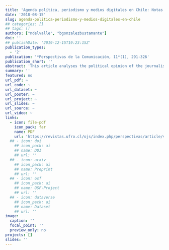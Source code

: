 ```yaml
---
title: 'Agenda política, periodismo y medios digitales en Chile: Notas de investigación sobre pluralismo informativo'
date: '2018-08-15'
slug: agenda-politica-periodismo-y-medios-digitales-en-chile
## categories: []
## tags: []
authors: ["ndelvalle", "bgonzalezbustamante"]
doi: ''
## publishDate: '2019-12-15T19:23:15Z'
publication_types:
  - '2'
publication: '*Perspectivas de la Comunicación, 11*(1), 291-326'
publication_short: ''
abstract: 'This article analyses the political opinion of the journalists who lead,  manage and edit written digital media (MDE for its acronym in Spanish) in Chile. Based on data from a non-probabilistic survey carried out in 2014, the journalist’s opinion on some public issues and the mass media conditions are addressed. Furthermore,   comparisons are made with other national probabilistic surveys in order to identify connections with trends of Chilean public opinion. Finally, some conclusions on the MDE editorial lines, public opinion and the perspective of communicators are discussed.'
summary: ''
featured: no
url_pdf: ~
url_code: ~
url_dataset: ~
url_poster: ~
url_project: ~
url_slides: ~
url_source: ~
url_video: ~
links:
  - icon: file-pdf
    icon_pack: far
    name: PDF
    url: 'https://revistas.ufro.cl/ojs/index.php/perspectivas/article/view/1146'
  ## - icon: doi
    ## icon_pack: ai
    ## name: DOI
    ## url: ''
  ## - icon: arxiv
    ## icon_pack: ai
    ## name: Preprint
    ## url: ''
  ## - icon: osf
    ## icon_pack: ai
    ## name: OSF-Project
    ## url: ''
  ## - icon: dataverse
    ## icon_pack: ai
    ## name: Dataset
    ## url: ''
image:
  caption: ''
  focal_point: ''
  preview_only: no
projects: []
slides: ''
---
```

